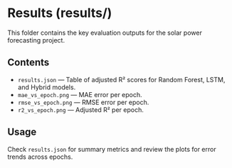 # Results (results/)

This folder contains the key evaluation outputs for the solar power forecasting project.

## Contents

- `results.json` — Table of adjusted R² scores for Random Forest, LSTM, and Hybrid models.
- `mae_vs_epoch.png` — MAE error per epoch.
- `rmse_vs_epoch.png` — RMSE error per epoch.
- `r2_vs_epoch.png` — Adjusted R² per epoch.

## Usage

Check `results.json` for summary metrics and review the plots for error trends across epochs.

